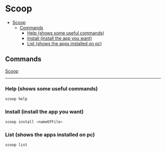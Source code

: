 # Scoop

- [Scoop](#scoop)
  - [Commands](#commands)
    - [Help (shows some useful commands)](#help-shows-some-useful-commands)
    - [Install (install the app you want)](#install-install-the-app-you-want)
    - [List (shows the apps installed on pc)](#list-shows-the-apps-installed-on-pc)

## Commands

[Scoop](https://github.com/lukesampson/scoop)

---

### Help (shows some useful commands)

```bash
scoop help
```

### Install (install the app you want)

```bash
scoop install <nameOfFile>
```

### List (shows the apps installed on pc)

```bash
scoop list
```
